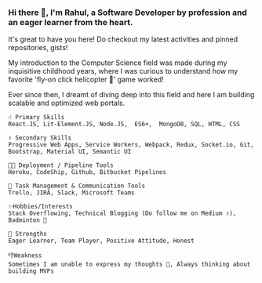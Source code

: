 ### Hi there 👋, I'm Rahul, a Software Developer by profession and an eager learner from the heart.

It's great to have you here! Do checkout my latest activities and pinned repositories, gists! 

My introduction to the Computer Science field was made during my inquisitive childhood years, where I was curious to understand how my favorite 'fly-on click helicopter 🚁' game worked!

Ever since then, I dreamt of diving deep into this field and here I am building scalable and optimized web portals.

```
☝️ Primary Skills
React.JS, Lit-Element.JS, Node.JS,  ES6+,  MongoDB, SQL, HTML, CSS

✌️ Secondary Skills
Progressive Web Apps, Service Workers, Webpack, Redux, Socket.io, Git, Bootstrap, Material UI, Semantic UI

👨‍💻 Deployment / Pipeline Tools
Heroku, CodeShip, Github, Bitbucket Pipelines

📝 Task Management & Communication Tools
Trello, JIRA, Slack, Microsoft Teams

✨Hobbies/Interests
Stack Overflowing, Technical Blogging (Do follow me on Medium ✌️), Badminton 🏸

💪 Strengths
Eager Learner, Team Player, Positive Attitude, Honest

👎Weakness
Sometimes I am unable to express my thoughts 🤔, Always thinking about building MVPs
```

